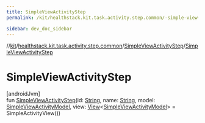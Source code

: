 ```yaml
---
title: SimpleViewActivityStep
permalink: /kit/healthstack.kit.task.activity.step.common/-simple-view-activity-step/-simple-view-activity-step.html

sidebar: dev_doc_sidebar
---
```

//[kit](../../../kit.html)/[healthstack.kit.task.activity.step.common](../index.html)/[SimpleViewActivityStep](index.html)/[SimpleViewActivityStep](-simple-view-activity-step.html)



# SimpleViewActivityStep



[androidJvm]\
fun [SimpleViewActivityStep](-simple-view-activity-step.html)(id: [String](https://kotlinlang.org/api/latest/jvm/stdlib/kotlin/-string/index.html), name: [String](https://kotlinlang.org/api/latest/jvm/stdlib/kotlin/-string/index.html), model: [SimpleViewActivityModel](../../healthstack.kit.task.activity.model.common/-simple-view-activity-model/index.html), view: [View](../../healthstack.kit.task.base/-view/index.html)&lt;[SimpleViewActivityModel](../../healthstack.kit.task.activity.model.common/-simple-view-activity-model/index.html)&gt; = SimpleActivityView())




